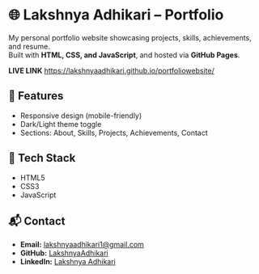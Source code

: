 # 🌐 Lakshnya Adhikari – Portfolio

My personal portfolio website showcasing projects, skills, achievements, and resume.  
Built with **HTML, CSS, and JavaScript**, and hosted via **GitHub Pages**.

**LIVE LINK** https://lakshnyaadhikari.github.io/portfoliowebsite/

## 🚀 Features
- Responsive design (mobile-friendly)  
- Dark/Light theme toggle  
- Sections: About, Skills, Projects, Achievements, Contact  

## 📂 Tech Stack
- HTML5  
- CSS3  
- JavaScript  


## 📬 Contact
- **Email:** [lakshnyaadhikari1@gmail.com](mailto:lakshnyaadhikari1@gmail.com)  
- **GitHub:** [LakshnyaAdhikari](https://github.com/LakshnyaAdhikari)  
- **LinkedIn:** [Lakshnya Adhikari](https://linkedin.com/in/lakshnya-adhikari-a96117320)  
